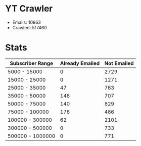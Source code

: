 # YT Crawler
- Emails: 10963
- Crawled: 517460

# Stats
| Subscriber Range  | Already Emailed | Not Emailed |
|-------|-------|-------|
| 5000 - 15000 | 0 | 2729 |
| 15000 - 25000 | 0 | 1271 |
| 25000 - 35000 | 47 | 763 |
| 35000 - 50000 | 148 | 707 |
| 50000 - 75000 | 140 | 829 |
| 75000 - 100000 | 176 | 486 |
| 100000 - 300000 | 62 | 2101 |
| 300000 - 500000 | 0 | 733 |
| 500000 - 1000000 | 0 | 771 |
